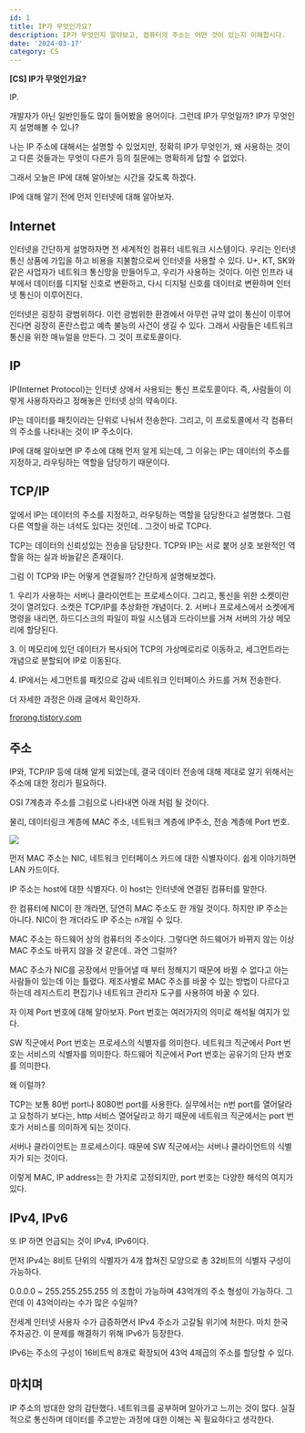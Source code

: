```yaml
---
id: 1
title: IP가 무엇인가요?
description: IP가 무엇인지 알아보고, 컴퓨터의 주소는 어떤 것이 있는지 이해합시다.
date: '2024-03-17'
category: CS
---
```


**\[CS\] IP가 무엇인가요?**

IP.

개발자가 아닌 일반인들도 많이 들어봤을 용어이다. 그런데 IP가 무엇일까? IP가 무엇인지 설명해볼 수 있나?

나는 IP 주소에 대해서는 설명할 수 있었지만, 정확히 IP가 무엇인가, 왜 사용하는 것이고 다른 것들과는 무엇이 다른가 등의 질문에는 명확하게 답할 수 없었다.

그래서 오늘은 IP에 대해 알아보는 시간을 갖도록 하겠다.

IP에 대해 알기 전에 먼저 인터넷에 대해 알아보자.

## Internet

인터넷을 간단하게 설명하자면 전 세계적인 컴퓨터 네트워크 시스템이다. 우리는 인터넷 통신 상품에 가입을 하고 비용을 지불함으로써 인터넷을 사용할 수 있다. U+, KT, SK와 같은 사업자가 네트워크 통신망을 만들어두고, 우리가 사용하는 것이다. 이런 인프라 내부에서 데이터를 디지털 신호로 변환하고, 다시 디지털 신호를 데이터로 변환하며 인터넷 통신이 이루어진다.

인터넷은 굉장히 광범위하다. 이런 광범위한 환경에서 아무런 규약 없이 통신이 이루어진다면 굉장히 혼란스럽고 예측 불능의 사건이 생길 수 있다. 그래서 사람들은 네트워크 통신을 위한 매뉴얼을 만든다. 그 것이 프로토콜이다.

## IP

IP(Internet Protocol)는 인터넷 상에서 사용되는 통신 프로토콜이다. 즉, 사람들이 이렇게 사용하자라고 정해놓은 인터넷 상의 약속이다.

IP는 데이터를 패킷이라는 단위로 나눠서 전송한다. 그리고, 이 프로토콜에서 각 컴퓨터의 주소를 나타내는 것이 IP 주소이다.

IP에 대해 알아보면 IP 주소에 대해 먼저 알게 되는데, 그 이유는 IP는 데이터의 주소를 지정하고, 라우팅하는 역할을 담당하기 때문이다.

## TCP/IP

앞에서 IP는 데이터의 주소를 지정하고, 라우팅하는 역할을 담당한다고 설명했다. 그럼 다른 역할을 하는 녀석도 있다는 것인데.. 그것이 바로 TCP다.

TCP는 데이터의 신뢰성있는 전송을 담당한다. TCP와 IP는 서로 붙어 상호 보완적인 역할을 하는 실과 바늘같은 존재이다.

그럼 이 TCP와 IP는 어떻게 연결될까? 간단하게 설명해보겠다.

1\. 우리가 사용하는 서버나 클라이언트는 프로세스이다. 그리고, 통신을 위한 소켓이란 것이 열려있다. 소켓은 TCP/IP를 추상화한 개념이다. 2. 서버나 프로세스에서 소켓에게 명령을 내리면, 하드디스크의 파일이 파일 시스템과 드라이브를 거쳐 서버의 가상 메모리에 할당된다.

3\. 이 메모리에 있던 데이터가 복사되어 TCP의 가상메로리로 이동하고, 세그먼트라는 개념으로 분할되어 IP로 이동된다.

4\. IP에서는 세그먼트를 패킷으로 감싸 네트워크 인터페이스 카드를 거쳐 전송한다.

더 자세한 과정은 아래 글에서 확인하자.

[frorong.tistory.com](https://frorong.tistory.com/entry/CS-TCP-%EC%9B%90%EB%A6%AC-%EC%99%9C-TCP%EB%8A%94-UDP%EB%B3%B4%EB%8B%A4-%EB%8A%90%EB%A6%B4%EA%B9%8C)

## 주소

IP와, TCP/IP 등에 대해 알게 되었는데, 결국 데이터 전송에 대해 제대로 알기 위해서는 주소에 대한 정리가 필요하다.

OSI 7계층과 주소를 그림으로 나타내면 아래 처럼 될 것이다.

물리, 데이터링크 계층에 MAC 주소, 네트워크 계층에 IP주소, 전송 계층에 Port 번호.

<img src='https://img1.daumcdn.net/thumb/R1280x0/?scode=mtistory2&fname=https%3A%2F%2Fblog.kakaocdn.net%2Fdn%2FKNpnj%2FbtsFQUrPnjz%2FHG72wVOzkKx7RWIwB6W090%2Fimg.png'/>

먼저 MAC 주소는 NIC, 네트워크 인터페이스 카드에 대한 식별자이다. 쉽게 이야기하면 LAN 카드이다.

IP 주소는 host에 대한 식별자다. 이 host는 인터넷에 연결된 컴퓨터를 말한다.

한 컴퓨터에 NIC이 한 개라면, 당연히 MAC 주소도 한 개일 것이다. 하지만 IP 주소는 아니다. NIC이 한 개더라도 IP 주소는 n개일 수 있다.

MAC 주소는 하드웨어 상의 컴퓨터의 주소이다. 그렇다면 하드웨어가 바뀌지 않는 이상 MAC 주소도 바뀌지 않을 것 같은데.. 과연 그럴까?

MAC 주소가 NIC를 공장에서 만들어낼 때 부터 정해지기 때문에 바뀔 수 없다고 아는 사람들이 있는데 이는 틀렸다. 제조사별로 MAC 주소를 바꿀 수 있는 방법이 다르다고 하는데 레지스트리 편집기나 네트워크 관리자 도구를 사용하여 바꿀 수 있다.

자 이제 Port 번호에 대해 알아보자. Port 번호는 여러가지의 의미로 해석될 여지가 있다.

SW 직군에서 Port 번호는 프로세스의 식별자를 의미한다. 네트워크 직군에서 Port 번호는 서비스의 식별자를 의미한다. 하드웨어 직군에서 Port 번호는 공유기의 단자 번호를 의미한다.

왜 이럴까?

TCP는 보통 80번 port나 8080번 port를 사용한다. 실무에서는 n번 port를 열어달라고 요청하기 보다는, http 서비스 열어달라고 하기 때문에 네트워크 직군에서는 port 번호가 서비스를 의미하게 되는 것이다.

서버나 클라이언트는 프로세스이다. 때문에 SW 직군에서는 서버나 클라이언트의 식별자가 되는 것이다.

이렇게 MAC, IP address는 한 가지로 고정되지만, port 번호는 다양한 해석의 여지가 있다.

## IPv4, IPv6

또 IP 하면 언급되는 것이 IPv4, IPv6이다.

먼저 IPv4는 8비트 단위의 식별자가 4개 합쳐진 모양으로 총 32비트의 식별자 구성이 가능하다.

0.0.0.0 ~ 255.255.255.255 의 조합이 가능하며 43억개의 주소 형성이 가능하다. 그런데 이 43억이라는 수가 많은 수일까?

전세계 인터넷 사용자 수가 급증하면서 IPv4 주소가 고갈될 위기에 처한다. 마치 한국 주차공간. 이 문제를 해결하기 위해 IPv6가 등장한다.

IPv6는 주소의 구성이 16비트씩 8개로 확장되어 43억 4제곱의 주소를 할당할 수 있다.

## 마치며

IP 주소의 방대한 양의 감탄했다. 네트워크를 공부하며 알아가고 느끼는 것이 많다. 실질적으로 통신하며 데이터를 주고받는 과정에 대한 이해는 꼭 필요하다고 생각한다.
